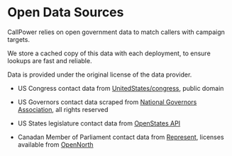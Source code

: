 Open Data Sources
==============

CallPower relies on open government data to match callers with campaign targets.

We store a cached copy of this data with each deployment, to ensure lookups are fast and reliable.

Data is provided under the original license of the data provider. 

* US Congress contact data from [UnitedStates/congress](https://github.com/unitedstates/congress), public domain
* US Governors contact data scraped from [National Governors Association](https://github.com/spacedogXYZ/us_governors_contact), all rights reserved
* US States legislature contact data from [OpenStates API](http://sunlightlabs.github.io/openstates-api/)

* Canadan Member of Parliament contact data from [Represent](http://represent.opennorth.ca), licenses available from [OpenNorth](https://github.com/opennorth/represent-canada-data)